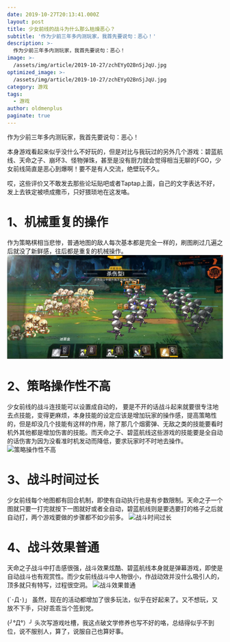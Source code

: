 ```yaml
---
date: 2019-10-27T20:13:41.000Z
layout: post
title: 少女前线的战斗为什么那么枯燥恶心？
subtitle: '作为少前三年多内测玩家，我首先要说句：恶心！'
description: >-
  作为少前三年多内测玩家，我首先要说句：恶心！
image: >-
  /assets/img/article/2019-10-27/zchEYyO2BnSjJqU.jpg
optimized_image: >-
  /assets/img/article/2019-10-27/zchEYyO2BnSjJqU.jpg
category: 游戏
tags:
  - 游戏
author: oldmenplus
paginate: true
---
```

作为少前三年多内测玩家，我首先要说句：恶心！

本身游戏看起来似乎没什么不好玩的，但是对比与我玩过的另外几个游戏：碧蓝航线、天命之子、崩坏3、怪物弹珠，甚至是没有厨力就会觉得相当无聊的FGO，少女前线简直是恶心到爆啊！要不是有人交流，绝壁玩不久。

哎，这些评价又不敢发去那些论坛贴吧或者Taptap上面，自己的文字表达不好，发上去铁定被喷成撒币，只好猥琐地在这发咯。


# 1、机械重复的操作

作为策略棋相当悲惨，普通地图的敌人每次基本都是完全一样的，刷图刷过几遍之后就没了新鲜感，往后都是重复的机械操作。
![机械重复的操作](/assets/img/article/2019-10-27/T2NPHqOrxeLaSXD.jpg)
<br/>

# 2、策略操作性不高

少女前线的战斗连技能可以设置成自动的， 要是不开的话战斗起来就要很专注地去点技能，变得更麻烦，本身技能的设定应该是增加玩家的操作感，提高策略性的，但是却没几个技能有这样的作用，除了那几个烟雾弹、无敌之类的技能要看时机外其他都是增加伤害的技能。而天命之子、碧蓝航线这些游戏的技能要是全自动的话伤害为因为没看准时机发动而降低，要求玩家时不时地去操作。
![策略操作性不高](https://i.loli.net/2020/06/28/AixEmaMogD5XjvI.jpg)
<br/>

# 3、战斗时间过长

少女前线每个地图都有回合机制，即使有自动执行也是有步数限制。天命之子一个图就只要一打完就按下一图就好或者全自动，碧蓝航线则是要选要打的格子之后就自动打，两个游戏要做的步骤都不如少前多。
![战斗时间过长](https://i.loli.net/2020/06/28/7eTOvsIcDnGkiSC.jpg)
<br/>

# 4、战斗效果普通

天命之子战斗中打击感很强，战斗效果炫酷、碧蓝航线本身就是弹幕游戏，即使是自动战斗也有观赏性。而少女前线战斗中人物很小，作战动效并没什么吸引人的，顶多就只有特写，过程很空洞。
![战斗效果普通](https://i.loli.net/2020/06/28/LVZJb3hWwPSD2k8.jpg)
<br/>

(´･Д･)」 虽然，现在的活动都增加了很多玩法，似乎在好起来了。又不想玩，又放不下手，只好乖乖当个签到党。

(╯°Д°）╯ 头次写游戏吐槽，我这点破文学修养也写不好的咯，总结得似乎不到位，说不服别人，算了，说服自己也算好事。